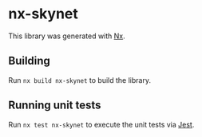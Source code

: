 # nx-skynet

This library was generated with [Nx](https://nx.dev).

## Building

Run `nx build nx-skynet` to build the library.

## Running unit tests

Run `nx test nx-skynet` to execute the unit tests via [Jest](https://jestjs.io).

